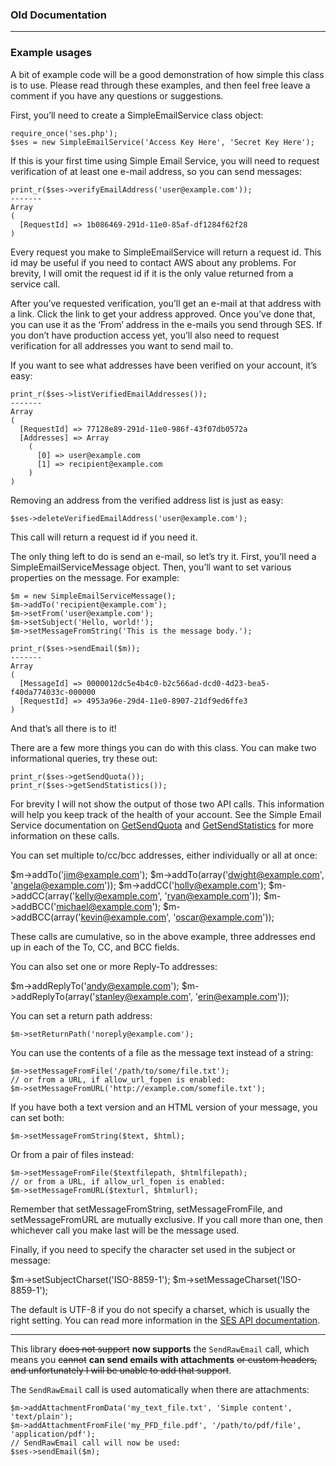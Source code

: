 ### Old Documentation

****

### Example usages


A bit of example code will be a good demonstration of how simple this class is to use. Please read through these examples, and then feel free leave a comment if you have any questions or suggestions.

First, you’ll need to create a SimpleEmailService class object:

    require_once('ses.php');
    $ses = new SimpleEmailService('Access Key Here', 'Secret Key Here');

If this is your first time using Simple Email Service, you will need to request verification of at least one e-mail address, so you can send messages:

    print_r($ses->verifyEmailAddress('user@example.com'));
    -------
    Array
    (
      [RequestId] => 1b086469-291d-11e0-85af-df1284f62f28
    )

Every request you make to SimpleEmailService will return a request id. This id may be useful if you need to contact AWS about any problems.  For brevity, I will omit the request id if it is the only value returned from a service call.

After you’ve requested verification, you’ll get an e-mail at that address with a link. Click the link to get your address approved.  Once you’ve done that, you can use it as the ‘From’ address in the e-mails you send through SES.  If you don’t have production access yet, you’ll also need to request verification for all addresses you want to send mail to.

If you want to see what addresses have been verified on your account, it’s easy:

    print_r($ses->listVerifiedEmailAddresses());
    -------
    Array
    (
      [RequestId] => 77128e89-291d-11e0-986f-43f07db0572a
      [Addresses] => Array
        (
          [0] => user@example.com
          [1] => recipient@example.com
        )
    )

Removing an address from the verified address list is just as easy:

    $ses->deleteVerifiedEmailAddress('user@example.com');

This call will return a request id if you need it.

The only thing left to do is send an e-mail, so let’s try it. First, you’ll need a SimpleEmailServiceMessage object.  Then, you’ll want to set various properties on the message.  For example:

    $m = new SimpleEmailServiceMessage();
    $m->addTo('recipient@example.com');
    $m->setFrom('user@example.com');
    $m->setSubject('Hello, world!');
    $m->setMessageFromString('This is the message body.');

    print_r($ses->sendEmail($m));
    -------
    Array
    (
      [MessageId] => 0000012dc5e4b4c0-b2c566ad-dcd0-4d23-bea5-f40da774033c-000000
      [RequestId] => 4953a96e-29d4-11e0-8907-21df9ed6ffe3
    )

And that’s all there is to it!

There are a few more things you can do with this class. You can make two informational queries, try these out:

    print_r($ses->getSendQuota());
    print_r($ses->getSendStatistics());

For brevity I will not show the output of those two API calls. This information will help you keep track of the health of your account. See the Simple Email Service documentation on [GetSendQuota](http://docs.amazonwebservices.com/ses/latest/APIReference/API_GetSendQuota.html) and [GetSendStatistics](http://docs.amazonwebservices.com/ses/latest/APIReference/API_GetSendStatistics.html) for more information on these calls.

You can set multiple to/cc/bcc addresses, either individually or all at once:

$m->addTo('jim@example.com');
$m->addTo(array('dwight@example.com', 'angela@example.com'));
$m->addCC('holly@example.com');
$m->addCC(array('kelly@example.com', 'ryan@example.com'));
$m->addBCC('michael@example.com');
$m->addBCC(array('kevin@example.com', 'oscar@example.com'));

These calls are cumulative, so in the above example, three addresses end up in each of the To, CC, and BCC fields.

You can also set one or more Reply-To addresses:

$m->addReplyTo('andy@example.com');
$m->addReplyTo(array('stanley@example.com', 'erin@example.com'));

You can set a return path address:

    $m->setReturnPath('noreply@example.com');

You can use the contents of a file as the message text instead of a string:

    $m->setMessageFromFile('/path/to/some/file.txt');
    // or from a URL, if allow_url_fopen is enabled:
    $m->setMessageFromURL('http://example.com/somefile.txt');

If you have both a text version and an HTML version of your message, you can set both:

    $m->setMessageFromString($text, $html);

Or from a pair of files instead:

    $m->setMessageFromFile($textfilepath, $htmlfilepath);
    // or from a URL, if allow_url_fopen is enabled:
    $m->setMessageFromURL($texturl, $htmlurl);

Remember that setMessageFromString, setMessageFromFile, and setMessageFromURL are mutually exclusive. If you call more than one, then whichever call you make last will be the message used.

Finally, if you need to specify the character set used in the subject or message:

$m->setSubjectCharset('ISO-8859-1');
$m->setMessageCharset('ISO-8859-1');

The default is UTF-8 if you do not specify a charset, which is usually the right setting. You can read more information in the [SES API documentation](http://docs.amazonwebservices.com/ses/latest/APIReference/API_Content.html).

****
This library ~~does not support~~ **now supports** the `SendRawEmail` call, which means you ~~cannot~~ **can send emails with attachments** ~~or custom headers, and unfortunately I will be unable to add that support~~.

The `SendRawEmail` call is used automatically when there are attachments:

    $m->addAttachmentFromData('my_text_file.txt', 'Simple content', 'text/plain');
    $m->addAttachmentFromFile('my_PFD_file.pdf', '/path/to/pdf/file', 'application/pdf');
    // SendRawEmail call will now be used:
    $ses->sendEmail($m);

